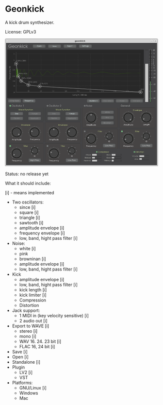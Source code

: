 # Geonkick

A kick drum synthesizer.

License: GPLv3

![Screenshot](misc/Screenshot.png)


Status: no release yet

What it should include:

[i] - means implemented

* Two oscillators:
     - since [i]
     - square [i]
     - triangle [i]
     - sawtooth [i]
     - amplitude envelope [i]
     - frequency envelope [i]
     - low, band, hight pass filter [i]
* Noise:
     - white [i]
     - pink
     - browninan [i]
     - amplitude envelope [i]
     - low, band, hight pass filter [i]
* Kick
     - amplitude envelope [i]
     - low, band, hight pass filter [i]
     - kick length [i]
     - kick limiter [i]
     - Compression
     - Distortion
* Jack support:
     - 1 MIDI in (key velocity sensitive) [i]
     - 2 audio out [i]
* Export to WAVE [i]
     - stereo [i]
     - mono [i]
     - WAV 16. 24. 23 bit [i]
     - FLAC 16, 24 bit [i]
* Save [i]
* Open [i]
* Standalone [i]
* Plugin
     - LV2 [i]
     - VST
* Platforms:
     - GNU/Linux [i]
     - Windows
     - Mac
